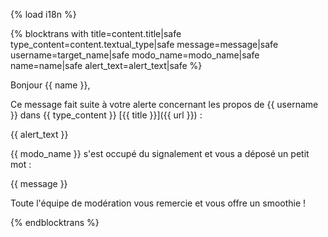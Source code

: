 {% load i18n %}

{% blocktrans with title=content.title|safe type_content=content.textual_type|safe message=message|safe username=target_name|safe modo_name=modo_name|safe name=name|safe alert_text=alert_text|safe %}

Bonjour {{ name }},

Ce message fait suite à votre alerte concernant les propos de {{ username }}
dans {{ type_content }} [{{ title }}]({{ url }}) :

{{ alert_text }}

{{ modo_name }} s'est occupé du signalement et vous a déposé un petit mot :

{{ message }}

Toute l'équipe de modération vous remercie et vous offre un smoothie !

{%  endblocktrans %}
